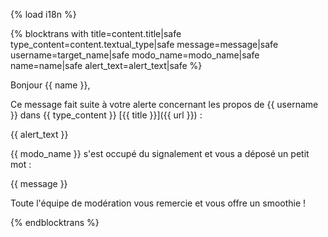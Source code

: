 {% load i18n %}

{% blocktrans with title=content.title|safe type_content=content.textual_type|safe message=message|safe username=target_name|safe modo_name=modo_name|safe name=name|safe alert_text=alert_text|safe %}

Bonjour {{ name }},

Ce message fait suite à votre alerte concernant les propos de {{ username }}
dans {{ type_content }} [{{ title }}]({{ url }}) :

{{ alert_text }}

{{ modo_name }} s'est occupé du signalement et vous a déposé un petit mot :

{{ message }}

Toute l'équipe de modération vous remercie et vous offre un smoothie !

{%  endblocktrans %}
